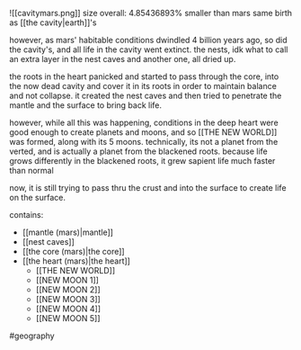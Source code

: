 ![[cavitymars.png]]
size overall: 4.85436893% smaller than mars
same birth as [[the cavity|earth]]'s

however, as mars' habitable conditions dwindled 4 billion years ago, so did the cavity's, and all life in the cavity went extinct. the nests, idk what to call an extra layer in the nest caves and another one, all dried up. 

the roots in the heart panicked and started to pass through the core, into the now dead cavity and cover it in its roots in order to maintain balance and not collapse. it created the nest caves and then tried to penetrate the mantle and the surface to bring back life. 

however, while all this was happening, conditions in the deep heart were good enough to create planets and moons, and so [[THE NEW WORLD]] was formed, along with its 5 moons. technically, its not a planet from the verted, and is actually a planet from the blackened roots. because life grows differently in the blackened roots, it grew sapient life much faster than normal

now, it is still trying to pass thru the crust and into the surface to create life on the surface.

contains:
- [[mantle (mars)|mantle]]
- [[nest caves]]
- [[the core (mars)|the core]]
- [[the heart (mars)|the heart]]
	- [[THE NEW WORLD]]
	- [[NEW MOON 1]]
	- [[NEW MOON 2]]
	- [[NEW MOON 3]]
	- [[NEW MOON 4]]
	- [[NEW MOON 5]]

#geography